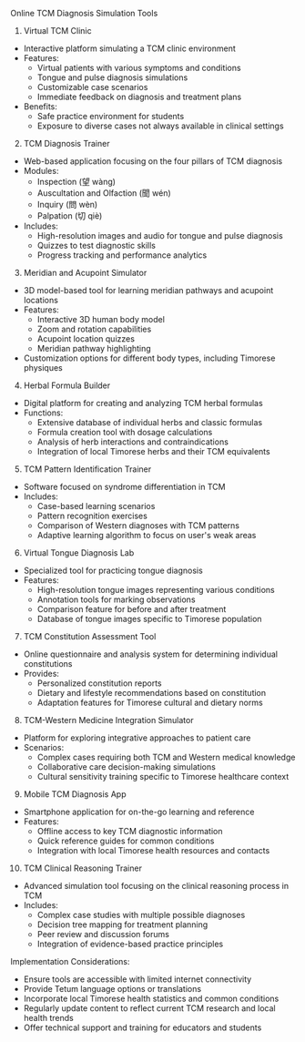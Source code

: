 Online TCM Diagnosis Simulation Tools

1. Virtual TCM Clinic
- Interactive platform simulating a TCM clinic environment
- Features:
  * Virtual patients with various symptoms and conditions
  * Tongue and pulse diagnosis simulations
  * Customizable case scenarios
  * Immediate feedback on diagnosis and treatment plans
- Benefits:
  * Safe practice environment for students
  * Exposure to diverse cases not always available in clinical settings

2. TCM Diagnosis Trainer
- Web-based application focusing on the four pillars of TCM diagnosis
- Modules:
  * Inspection (望 wàng)
  * Auscultation and Olfaction (聞 wén)
  * Inquiry (問 wèn)
  * Palpation (切 qiè)
- Includes:
  * High-resolution images and audio for tongue and pulse diagnosis
  * Quizzes to test diagnostic skills
  * Progress tracking and performance analytics

3. Meridian and Acupoint Simulator
- 3D model-based tool for learning meridian pathways and acupoint locations
- Features:
  * Interactive 3D human body model
  * Zoom and rotation capabilities
  * Acupoint location quizzes
  * Meridian pathway highlighting
- Customization options for different body types, including Timorese physiques

4. Herbal Formula Builder
- Digital platform for creating and analyzing TCM herbal formulas
- Functions:
  * Extensive database of individual herbs and classic formulas
  * Formula creation tool with dosage calculations
  * Analysis of herb interactions and contraindications
  * Integration of local Timorese herbs and their TCM equivalents

5. TCM Pattern Identification Trainer
- Software focused on syndrome differentiation in TCM
- Includes:
  * Case-based learning scenarios
  * Pattern recognition exercises
  * Comparison of Western diagnoses with TCM patterns
  * Adaptive learning algorithm to focus on user's weak areas

6. Virtual Tongue Diagnosis Lab
- Specialized tool for practicing tongue diagnosis
- Features:
  * High-resolution tongue images representing various conditions
  * Annotation tools for marking observations
  * Comparison feature for before and after treatment
  * Database of tongue images specific to Timorese population

7. TCM Constitution Assessment Tool
- Online questionnaire and analysis system for determining individual constitutions
- Provides:
  * Personalized constitution reports
  * Dietary and lifestyle recommendations based on constitution
  * Adaptation features for Timorese cultural and dietary norms

8. TCM-Western Medicine Integration Simulator
- Platform for exploring integrative approaches to patient care
- Scenarios:
  * Complex cases requiring both TCM and Western medical knowledge
  * Collaborative care decision-making simulations
  * Cultural sensitivity training specific to Timorese healthcare context

9. Mobile TCM Diagnosis App
- Smartphone application for on-the-go learning and reference
- Features:
  * Offline access to key TCM diagnostic information
  * Quick reference guides for common conditions
  * Integration with local Timorese health resources and contacts

10. TCM Clinical Reasoning Trainer
- Advanced simulation tool focusing on the clinical reasoning process in TCM
- Includes:
  * Complex case studies with multiple possible diagnoses
  * Decision tree mapping for treatment planning
  * Peer review and discussion forums
  * Integration of evidence-based practice principles

Implementation Considerations:
- Ensure tools are accessible with limited internet connectivity
- Provide Tetum language options or translations
- Incorporate local Timorese health statistics and common conditions
- Regularly update content to reflect current TCM research and local health trends
- Offer technical support and training for educators and students